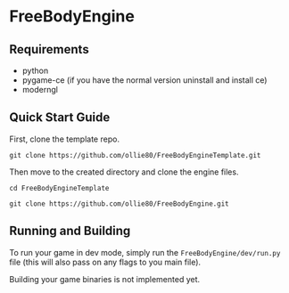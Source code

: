 # FreeBodyEngine
## Requirements
- python
- pygame-ce (if you have the normal version uninstall and install ce)
- moderngl

## Quick Start Guide
First, clone the template repo.

`git clone https://github.com/ollie80/FreeBodyEngineTemplate.git`

Then move to the created directory and clone the engine files.


`cd FreeBodyEngineTemplate`

`git clone https://github.com/ollie80/FreeBodyEngine.git`

## Running and Building
To run your game in dev mode, simply run the `FreeBodyEngine/dev/run.py` file (this will also pass on any flags to you main file).

Building your game binaries is not implemented yet.
